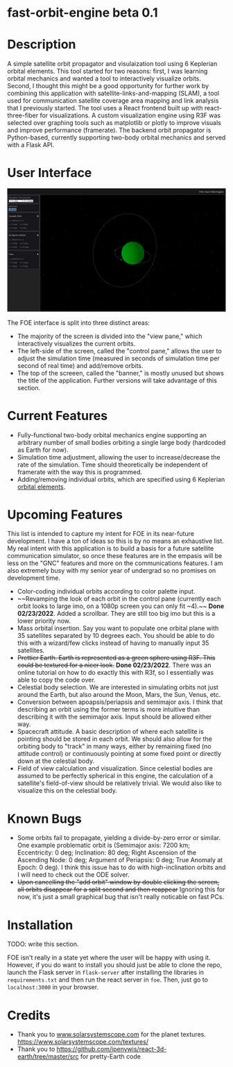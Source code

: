 # fast-orbit-engine beta 0.1

# Description

A simple satellite orbit propagator and visulaization tool using 6 Keplerian orbital elements. This tool started for two reasons: first, I was learning orbital mechanics and wanted a tool to interactively visualize orbits. Second, I thought this might be a good opportunity for further work by combining this application with satellite-links-and-mapping (SLAM), a tool used for communication satellite coverage area mapping and link analysis that I previously started. The tool uses a React frontend built up with react-three-fiber for visualizations. A custom visualization engine using R3F was selected over graphing tools such as matplotlib or plotly to improve visuals and improve performance (framerate). The backend orbit propagator is Python-based, currently supporting two-body orbital mechanics and served with a Flask API.

# User Interface

![FOEInterface](https://raw.githubusercontent.com/pdflynn/fast-orbit-engine/main/ui.png)

The FOE interface is split into three distinct areas:

- The majority of the screen is divided into the "view pane," which interactively visualizes the current orbits.
- The left-side of the screen, called the "control pane," allows the user to adjust the simulation time (measured in seconds of simulation time per second of real time) and add/remove orbits.
- The top of the screeen, called the "banner," is mostly unused but shows the title of the application. Further versions will take advantage of this section.

# Current Features

- Fully-functional two-body orbital mechanics engine supporting an arbitrary number of small bodies orbiting a single large body (hardcoded as Earth for now).
- Simulation time adjustment, allowing the user to increase/decrease the rate of the simulation. Time should theoretically be independent of framerate with the way this is programmed.
- Adding/removing individual orbits, which are specified using 6 Keplerian [orbital elements](https://en.wikipedia.org/wiki/Orbital_elements).

# Upcoming Features

This list is intended to capture my intent for FOE in its near-future development. I have a ton of ideas so this is by no means an exhaustive list. My real intent with this application is to build a basis for a future satellite communication simulator, so once these features are in the empasis will be less on the "GNC" features and more on the communications features. I am also extremely busy with my senior year of undergrad so no promises on development time.

- Color-coding individual orbits according to color palette input.
- ~~Revamping the look of each orbit in the control pane (currently each orbit looks to large imo, on a 1080p screen you can only fit ~4).~~ **Done 02/23/2022**. Added a scrollbar. They are still too big imo but this is a lower priority now.
- Mass orbital insertion. Say you want to populate one orbital plane with 35 satellites separated by 10 degrees each. You should be able to do this with a wizard/few clicks instead of having to manually input 35 satellites.
- ~~Prettier Earth. Earth is represented as a green sphere using R3F. This could be textured for a nicer look.~~ **Done 02/23/2022**. There was an online tutorial on how to do exactly this with R3f, so I essentially was able to copy the code over.
- Celestial body selection. We are interested in simulating orbits not just around the Earth, but also around the Moon, Mars, the Sun, Venus, etc.
- Conversion between apoapsis/periapsis and semimajor axis. I think that describing an orbit using the former terms is more intuitive than describing it with the semimajor axis. Input should be allowed either way.
- Spacecraft attitude. A basic description of where each satellite is pointing should be stored in each orbit. We should also allow for the orbiting body to "track" in many ways, either by remaining fixed (no attitude control) or continuously pointing at some fixed point or directly down at the celestial body.
- Field of view calculation and visualization. Since celestial bodies are assumed to be perfectly spherical in this engine, the calculation of a satellite's field-of-view should be relatively trivial. We would also like to visualize this on the celestial body.

# Known Bugs

- Some orbits fail to propagate, yielding a divide-by-zero error or similar. One example problematic orbit is (Semimajor axis: 7200 km; Eccentricity: 0 deg; Inclination: 80 deg; Right Ascension of the Ascending Node: 0 deg; Argument of Periapsis: 0 deg; True Anomaly at Epoch: 0 deg). I think this issue has to do with high-inclination orbits and I will need to check out the ODE solver.
- ~~Upon cancelling the "add orbit" window by double clicking the screen, all orbits disappear for a split second and then reappear~~ Ignoring this for now, it's just a small graphical bug that isn't really noticable on fast PCs.

# Installation

TODO: write this section.

FOE isn't really in a state yet where the user will be happy with using it. However, if you do want to install you should just be able to clone the repo, launch the Flask server in `flask-server` after installing the libraries in `requirements.txt` and then run the react server in `foe`. Then, just go to `localhost:3000` in your browser.

# Credits

- Thank you to www.solarsystemscope.com for the planet textures. https://www.solarsystemscope.com/textures/
- Thank you to https://github.com/ipenywis/react-3d-earth/tree/master/src for pretty-Earth code
